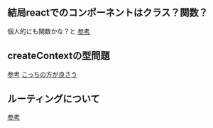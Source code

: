 ## 結局reactでのコンポーネントはクラス？関数？
個人的にも関数かな？と
[参考](https://fullstacklife.net/programming/react/ract-class-function-component/)

## createContextの型問題
[参考](https://zenn.dev/ryota_koba04/articles/18df7cbfeb4155)
[こっちの方が良さう](https://qiita.com/jonakp/items/58c9c383473d02479ea7)

## ルーティングについて
[参考](https://www.webopixel.net/javascript/1773.html)